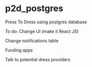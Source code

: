 # p2d_postgres
Press To Dress using postgres database

To do:
Change UI (make it React JS)

Change notifications table

Funding apps

Talk to potential dress providers
